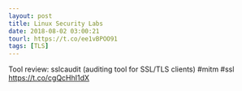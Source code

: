 ```yaml
---
layout: post
title: Linux Security Labs
date: 2018-08-02 03:00:21
tourl: https://t.co/ee1vBPOO91
tags: [TLS]
---
```

Tool review: sslcaudit (auditing tool for SSL/TLS clients) #mitm #ssl https://t.co/cgQcHhI1dX